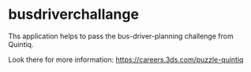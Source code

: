 # busdriverchallange

Ths application helps to pass the bus-driver-planning challenge from Quintiq.

Look there for more information:
https://careers.3ds.com/puzzle-quintiq
